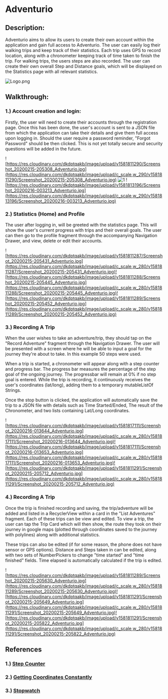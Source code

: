 
# Adventurio
## Description:

Adventurio aims to allow its users to create their own account within the application and gain full access to Adventurio. The user can easily log their walking trips and keep track of their statistics. Each trip uses GPS to record location, along with a chronometer keeping track of time taken to finish the trip. For walking trips, the users steps are also recorded. The user can create their own overall Step and Distance goals, which will be displayed on the Statistics page with all relevant statistics.

![Logo.png](https://res.cloudinary.com/dkdptqakb/image/upload/c_scale,w_650/v1581811426/icon.png)
## Walkthrough:
### 1.) Account creation and login:
Firstly, the user will need to create their accounts through the registration page. Once this has been done, the user's account is sent to a JSON file from which the application can take their details and give them full access upon logging in.
Should the user require a password reminder, "Forgot Password" should be then clicked. This is not yet totally secure and security questions will be added in the future.

   ![https://res.cloudinary.com/dkdptqakb/image/upload/v1581811290/Screenshot_20200215-205308_Adventurio.jpg](https://res.cloudinary.com/dkdptqakb/image/upload/c_scale,w_290/v1581811290/Screenshot_20200215-205308_Adventurio.jpg)   ![1](https://res.cloudinary.com/dkdptqakb/image/upload/c_scale,w_290/v1581811289/Screenshot_20200215-205205_Adventurio.jpg) ![https://res.cloudinary.com/dkdptqakb/image/upload/v1581813196/Screenshot_20200216-003213_Adventurio.jpg](https://res.cloudinary.com/dkdptqakb/image/upload/c_scale,w_290/v1581813196/Screenshot_20200216-003213_Adventurio.jpg)
  
  ### 2.) Statistics (Home) and Profile
  The user after logging in, will be greeted with the statistics page. This will show the user's current progress with trips and their overall goals. The user can then go to the profile fragment through the accompanying Navigation Drawer, and view, delete or edit their accounts.
  
  ![https://res.cloudinary.com/dkdptqakb/image/upload/v1581811287/Screenshot_20200215-205431_Adventurio.jpg](https://res.cloudinary.com/dkdptqakb/image/upload/c_scale,w_280/v1581811287/Screenshot_20200215-205431_Adventurio.jpg)![https://res.cloudinary.com/dkdptqakb/image/upload/v1581811288/Screenshot_20200215-205445_Adventurio.jpg](https://res.cloudinary.com/dkdptqakb/image/upload/c_scale,w_280/v1581811288/Screenshot_20200215-205445_Adventurio.jpg)![https://res.cloudinary.com/dkdptqakb/image/upload/v1581811289/Screenshot_20200215-205452_Adventurio.jpg](https://res.cloudinary.com/dkdptqakb/image/upload/c_scale,w_280/v1581811289/Screenshot_20200215-205452_Adventurio.jpg)
### 3.) Recording A Trip 
When the user wishes to take an adventure/trip, they should tap on the "Record Adventure" fragment through the Navigation Drawer. The user will be presented with a screen where he will be able to input a goal for the journey they're about to take. In this example 50 steps were used.

When a trip is started, a chronometer will appear along with a step counter and progress bar. The progress bar measures the percentage of the step goal of the ongoing journey. The progressbar will remain at 0% if no step goal is entered. While the trip is recording, it continuously receives the user's coordinates (lat/long), adding them to a temporary mutableListOf Strings.

Once the stop button is clicked, the application will automatically save the trip to a JSON file with details such as Time Started/Ended, The result of the Chronometer, and two lists containing Lat/Long coordinates.

![https://res.cloudinary.com/dkdptqakb/image/upload/v1581817111/Screenshot_20200216-013644_Adventurio.jpg](https://res.cloudinary.com/dkdptqakb/image/upload/c_scale,w_280/v1581817111/Screenshot_20200216-013644_Adventurio.jpg)![https://res.cloudinary.com/dkdptqakb/image/upload/v1581817111/Screenshot_20200216-013653_Adventurio.jpg](https://res.cloudinary.com/dkdptqakb/image/upload/c_scale,w_280/v1581817111/Screenshot_20200216-013653_Adventurio.jpg)![https://res.cloudinary.com/dkdptqakb/image/upload/v1581811291/Screenshot_20200215-205712_Adventurio.jpg](https://res.cloudinary.com/dkdptqakb/image/upload/c_scale,w_280/v1581811291/Screenshot_20200215-205712_Adventurio.jpg)
### 4.) Recording A Trip
 Once the trip is finished recording and saving, the trip/adventure will be added and listed in a RecyclerView within a card in the "List Adventures" fragment. Each of these trips can be view and edited. To view a trip, the user can tap the Trip Card which will then show, the route they took on their journey in google maps (plotted through coordinates saved to the journey with polylines) along with additional statistics. 
 
These trips can also be edited (if for some reason, the phone does not have sensor or GPS options). Distance and Steps taken in can be edited, along with two sets of NumberPickers to change "time started" and "time finished" fields. Time elapsed is automatically calculated if the trip is edited.

![https://res.cloudinary.com/dkdptqakb/image/upload/v1581811289/Screenshot_20200215-205630_Adventurio.jpg](https://res.cloudinary.com/dkdptqakb/image/upload/c_scale,w_280/v1581811289/Screenshot_20200215-205630_Adventurio.jpg)![https://res.cloudinary.com/dkdptqakb/image/upload/v1581811291/Screenshot_20200215-205649_Adventurio.jpg](https://res.cloudinary.com/dkdptqakb/image/upload/c_scale,w_280/v1581811291/Screenshot_20200215-205649_Adventurio.jpg)![https://res.cloudinary.com/dkdptqakb/image/upload/v1581811291/Screenshot_20200215-205822_Adventurio.jpg](https://res.cloudinary.com/dkdptqakb/image/upload/c_scale,w_280/v1581811291/Screenshot_20200215-205822_Adventurio.jpg)

## References
### 1.) [Step Counter](https://medium.com/@ssaurel/create-a-step-counter-fitness-app-for-android-with-kotlin-bbfb6ffe3ea7)
### 2.) [Getting Coordinates Constantly](https://stackoverflow.com/questions/45958226/get-location-android-kotlin)
### 3.) [Stopwatch](https://github.com/ajithvgiri/Stopwatch)
